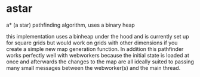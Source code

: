 # astar
a* (a star) pathfinding algorithm, uses a binary heap 

this implementation uses a binheap under the hood and is currently set up for square grids but would work on grids with other dimensions if you create a simple new map generation function. 
In addition this pathfinder works perfectly well with webworkers because the initial state is loaded at once and afterwards the changes to the map are all ideally suited to passing many small messages between the webworker(s) and the main thread. 
